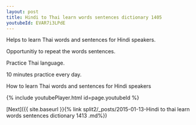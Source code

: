```yaml
---
layout: post
title: Hindi to Thai learn words sentences dictionary 1405 
youtubeId: EVAR7i3LPdE
---
```

 
 
Helps to learn Thai words and sentences for Hindi speakers.

Opportunitiy to repeat the words sentences. 

Practice Thai language. 
 
10 minutes practice every day. 
 
How to learn Thai words and sentences for Hindi speakers 
 
{% include youtubePlayer.html id=page.youtubeId %}
 
 
[Next]({{ site.baseurl }}{% link  split2/_posts/2015-01-13-Hindi to thai learn words sentences dictionary 1413 .md%})
 
